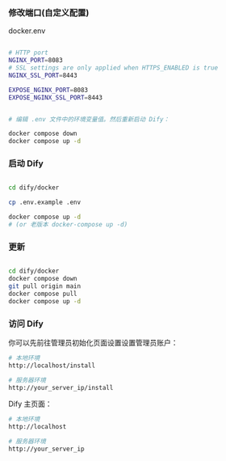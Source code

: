 
### 修改端口(自定义配置)

docker\.env

```bash

# HTTP port
NGINX_PORT=8083
# SSL settings are only applied when HTTPS_ENABLED is true
NGINX_SSL_PORT=8443

EXPOSE_NGINX_PORT=8083
EXPOSE_NGINX_SSL_PORT=8443


# 编辑 .env 文件中的环境变量值。然后重新启动 Dify：

docker compose down
docker compose up -d


```

### 启动 Dify

```bash

cd dify/docker

cp .env.example .env

docker compose up -d
# (or 老版本 docker-compose up -d)

```

### 更新

```bash

cd dify/docker
docker compose down
git pull origin main
docker compose pull
docker compose up -d

```

### 访问 Dify

你可以先前往管理员初始化页面设置设置管理员账户：

```bash
# 本地环境
http://localhost/install

# 服务器环境
http://your_server_ip/install
```

Dify 主页面：

```bash
# 本地环境
http://localhost

# 服务器环境
http://your_server_ip

```

